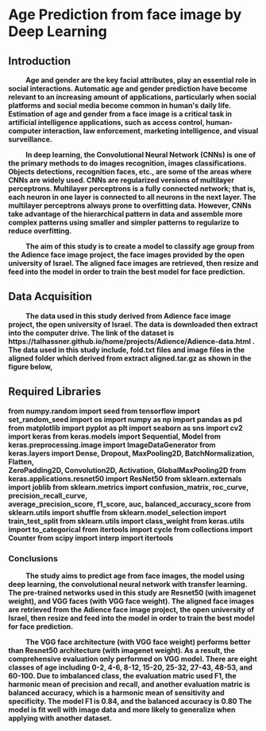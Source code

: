# <b> Age Prediction from face image by Deep Learning
  
## <b>Introduction
  
<p style="text-indent: 2.5em;">
    Age and gender are the key facial attributes, play an essential role in social interactions. Automatic age and gender prediction have become relevant to an increasing amount of applications, particularly when social platforms and social media become common in human's daily life. Estimation of age and gender from a face image is a critical task in artificial intelligence applications, such as access control, human-computer interaction, law enforcement, marketing intelligence, and visual surveillance.
    
<p style="text-indent: 2.5em;">    
    In deep learning, the Convolutional Neural Network (CNNs) is one of the primary methods to do images recognition, images classifications. Objects detections, recognition faces, etc., are some of the areas where CNNs are widely used. CNNs are regularized versions of multilayer perceptrons. Multilayer perceptrons is a fully connected network; that is, each neuron in one layer is connected to all neurons in the next layer. The multilayer perceptrons always prone to overfitting data. However, CNNs take advantage of the hierarchical pattern in data and assemble more complex patterns using smaller and simpler patterns to regularize to reduce overfitting.
    
<p style="text-indent: 2.5em;">
    The aim of this study is to create a model to classify age group from the Adience face image project, the face images provided by the open university of Israel. The aligned face images are retrieved, then resize and feed into the model in order to train the best model for face prediction.
  
## <b>Data Acquisition
<p style="text-indent: 2.5em;">
  The data used in this study derived from Adience face image project, the open university of Israel. The data is downloaded then extract into the computer drive. The link of the dataset is https://talhassner.github.io/home/projects/Adience/Adience-data.html . The data used in this study include, fold.txt files and image files in the aligned folder which derived from extract aligned.tar.gz as shown in the figure below,


## Required Libraries
from numpy.random import seed
from tensorflow import set_random_seed
import os
import numpy as np
import pandas as pd
from matplotlib import pyplot as plt
import seaborn as sns
import cv2
import keras
from keras.models import Sequential, Model
from keras.preprocessing.image import ImageDataGenerator
from keras.layers import Dense, Dropout, MaxPooling2D, BatchNormalization, Flatten,\
ZeroPadding2D, Convolution2D, Activation, GlobalMaxPooling2D
from keras.applications.resnet50 import ResNet50
from sklearn.externals import joblib
from sklearn.metrics import confusion_matrix, roc_curve, precision_recall_curve,\
average_precision_score, f1_score, auc, balanced_accuracy_score 
from sklearn.utils import shuffle
from sklearn.model_selection import train_test_split
from sklearn.utils import class_weight
from keras.utils import to_categorical
from itertools import cycle
from collections import Counter
from scipy import interp
import itertools



### <b> Conclusions
<p style="text-indent: 2.5em;">
    The study aims to predict age from face images, the model using deep learning, the convolutional neural network with transfer learning. The pre-trained networks used in this study are Resnet50 (with imagenet weight), and VGG faces (with VGG face weight). The aligned face images are retrieved from the Adience face image project, the open university of Israel, then resize and feed into the model in order to train the best model for face prediction.
<p style="text-indent: 2.5em;">
    The VGG face architecture (with VGG face weight) performs better than Resnet50 architecture (with imagenet weight). As a result, the comprehensive evaluation only performed on VGG model. There are eight classes of age including 0-2, 4-6, 8-12, 15-20, 25-32, 27-43, 48-53, and 60-100. Due to imbalanced class, the evaluation matric used F1, the harmonic mean of precision and recall, and another evaluation matric is balanced accuracy, which is a harmonic mean of sensitivity and specificity. The model F1 is 0.84, and the balanced accuracy is 0.80 The model is fit well with image data and more likely to generalize when applying with another dataset.
